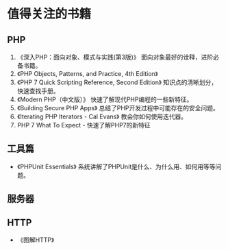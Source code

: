 # 值得关注的书籍


## PHP

1. 《深入PHP：面向对象、模式与实践(第3版)》 面向对象最好的诠释，进阶必备书籍。
2. 《PHP Objects, Patterns, and Practice, 4th Edition》
3. 《PHP 7 Quick Scripting Reference, Second Edition》 知识点的清晰划分，快速查找手册。
4. 《Modern PHP（中文版）》 快速了解现代PHP编程的一些新特征。
5. 《Building Secure PHP Apps》 总结了PHP开发过程中可能存在的安全问题。
6. 《Iterating PHP Iterators - Cal Evans》 教会你如何使用迭代器。
7. PHP 7 What To Expect - 快速了解PHP7的新特征

## 工具篇

- 《PHPUnit Essentials》 系统讲解了PHPUnit是什么、为什么用、如何用等等问题。

## 服务器

## HTTP

- 《图解HTTP》 


